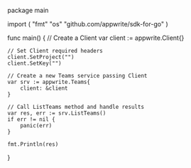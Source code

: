 package main

import (
    "fmt"
    "os"
    "github.com/appwrite/sdk-for-go"
)

func main() {
    // Create a Client
    var client := appwrite.Client{}

    // Set Client required headers
    client.SetProject("")
    client.SetKey("")

    // Create a new Teams service passing Client
    var srv := appwrite.Teams{
        client: &client
    }

    // Call ListTeams method and handle results
    var res, err := srv.ListTeams()
    if err != nil {
        panic(err)
    }

    fmt.Println(res)
}